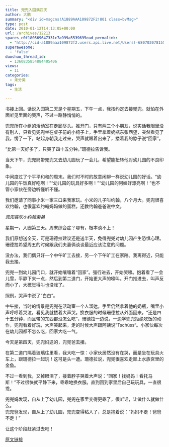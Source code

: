 ```yaml
---
title: 兜兜入园满四天
author: 大鹏
summary: "<div id=msgcns!A1889AAA109872F2!801 class=bvMsg>"
type: post
date: 2010-01-12T14:13:05+00:00
url: /archives/12213
spaces_c0f180569647331c7a999a5539695ead_permalink:
  - "http://cid-a1889aaa109872f2.users.api.live.net/Users(-6807020781556960526)/Blogs('A1889AAA109872F2!102')/Entries('A1889AAA109872F2!801')?authkey=7T08dKQfQ0s%24"
superawesome:
  - 'false'
duoshuo_thread_id:
  - 1360835854884405406
views:
  - 11
categories:
  - 未分类
tags:
  - 生活

---
```

<div id="msgcns!A1889AAA109872F2!801" class="bvMsg">
  书接上回。话说入园第二天是个星期五，下午一点，我按约定去接兜兜。就怕在外面听见里面的哭声，不过一路静悄悄的。</p> 
  
  <p>
    兜兜所在小组的活动室在走廊尽头。推开门，只有两三个小朋友，说实话我眼里没有别人，只看见兜兜坐在桌子前的小椅子上，手里拿着奶瓶东张西望，突然看见了我，愣了一下，站起身朝我走过来，哭声就跟着出来了，搂着我的脖子说“回家”。
  </p>
  
  <p>
    “比第一天好多了，只哭了四十五分钟。”珊德拉告诉我。
  </p>
  
  <p>
    当天下午，兜兜妈带兜兜又去幼儿园玩了一会儿，希望能扭转他对幼儿园的不良印象。
  </p>
  
  <p>
    中间度过了个平平和和的周末。我们时不时的故意闲聊一样说幼儿园的好话。“幼儿园的午饭真好吃啊！”“幼儿园的玩具好多啊！”“幼儿园的阿姨好漂亮啊！”也不管小家伙在旁边听懂听不懂。
  </p>
  
  <p>
    我们邀请了同事小米一家三口来我家玩。小米的儿子叫约翰，八个月大。兜兜很喜欢约翰，也很喜欢约翰妈妈做的蛋糕，还教约翰爸爸说中文。
  </p>
  
  <p>
    <span style="font-style:italic;">兜兜喜欢小约翰弟弟</span><br /><span><a href="http://pengzhaoblog.files.wordpress.com/2010/01/r0012463.jpg?w=300" target="_blank" rel="WLPP;url=http://pengzhaoblog.files.wordpress.com/2010/01/r0012463.jpg?w=300"><img src="http://pengzhaoblog.files.wordpress.com/2010/01/r0012463.jpg?w=300" alt="" /></a></span>
  </p>
  
  <p>
    星期一，入园第三天。周末综合症？哪有，根本谈不上！
  </p>
  
  <p>
    我们原想送全天，可是珊德拉建议还是送半天，免得兜兜对幼儿园产生恐惧心理。珊德拉希望周五的时候跟我们夫妻俩谈谈最近应该注意的问题。
  </p>
  
  <p>
    没办法，我们俩只好一个中午旷工去接，另一个下午旷工在家陪。我离得近，只能我去接。
  </p>
  
  <p>
    兜兜一到幼儿园门口，就开始嚷嚷着“回家”。强行进去，开始哭嚎。抱着看了一会儿雪，平静下来一点，然后到第二道门，开始更大声的嚎叫。开门推进去，叫声反而小了，大概觉得叫也没戏了。
  </p>
  
  <p>
    照例，哭声中说了“白白”。
  </p>
  
  <p>
    中午接，当时的情景是兜兜在活动室一个人溜达，手里仍然拿着他的奶瓶，嘴里小声哼哼着哭泣，看见我就搂着大声哭。换衣服的时候珊德拉从外面回来，“还是四十五分钟，而且带的东西都没怎么吃“，珊德拉一边说，一边学兜兜拒绝吃饭的动作，兜兜看着好玩，大声笑起来，走的时候大声跟阿姨说”Tschüss“。小家伙每次在幼儿园都不怎么吃，回家大吃一气。
  </p>
  
  <p>
    今天是第四天，兜兜妈送的，兜兜爸去接。
  </p>
  
  <p>
    在第二道门隔着玻璃往里看，我大吃一惊：小家伙居然没有在哭，而是坐在玩具火车上，跟珊德拉一起玩！这可是头一遭。珊德拉说，兜兜很喜欢走廊上水族宫里的金鱼。
  </p>
  
  <p>
    不过一看到我，又掉眼泪了，搂着脖子哭着大声说：“回家！找妈妈！看托马斯！”不过很快就平静下来，乖乖地换衣服。直到回到家里后自己玩玩具，一直很乖。
  </p>
  
  <p>
    兜兜妈发现，自从上了幼儿园，兜兜在家里变得更乖了，很听话，让做什么就做什么。<br />兜兜爸发现，自从上了幼儿园，兜兜变得粘人了，总是抱着说：“妈妈不走！爸爸不走！”
  </p>
  
  <p>
    让这个阶段赶紧过去吧！</div>

[原文链接](http://dapengde.com/archives/12213)


